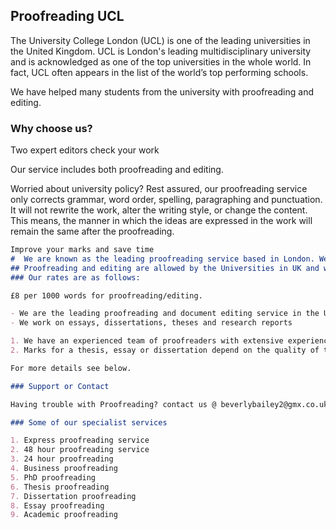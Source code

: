 ## Proofreading UCL

The University College London (UCL) is one of the leading universities in the United Kingdom. UCL is London's leading multidisciplinary university and is acknowledged as one of the top universities in the whole world. In fact, UCL often appears in the list of the world’s top performing schools.

We have helped many students from the university with proofreading and editing.

### Why choose us?

Two expert editors check your work

Our service includes both proofreading and editing.

Worried about university policy? Rest assured, our proofreading service only corrects grammar, word order, spelling, paragraphing and punctuation. It will not rewrite the work, alter the writing style, or change the content. This means, the manner in which the ideas are expressed in the work will remain the same after the proofreading.
```markdown
Improve your marks and save time
#  We are known as the leading proofreading service based in London. We work with UK and international students to improve their essays, theses, dissertations and research projects.
## Proofreading and editing are allowed by the Universities in UK and we are one of the preferred service providers when it comes to editing or proofreading.
### Our rates are as follows:

£8 per 1000 words for proofreading/editing. 

- We are the leading proofreading and document editing service in the UK.
- We work on essays, dissertations, theses and research reports

1. We have an experienced team of proofreaders with extensive experience with all types of documents.
2. Marks for a thesis, essay or dissertation depend on the quality of the writing, hence the value of our proofreading service.

For more details see below.

### Support or Contact

Having trouble with Proofreading? contact us @ beverlybailey2@gmx.co.uk and we’ll help you sort it out.

### Some of our specialist services

1. Express proofreading service
2. 48 hour proofreading service
3. 24 hour proofreading
4. Business proofreading 
5. PhD proofreading
6. Thesis proofreading
7. Dissertation proofreading
8. Essay proofreading
9. Academic proofreading
